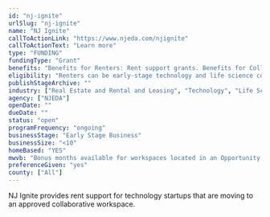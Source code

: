 ```yaml
---
id: "nj-ignite"
urlSlug: "nj-ignite"
name: "NJ Ignite"
callToActionLink: "https://www.njeda.com/njignite"
callToActionText: "Learn more"
type: "FUNDING"
fundingType: "Grant"
benefits: "Benefits for Renters: Rent support grants. Benefits for Collaborative Workspaces: A tenant attraction tool."
eligibility: "Renters can be early-stage technology and life science companies in New Jersey with 10 or fewer employees and less than $1 million in trailing 12 months gross sales from date of application submission. Collaborative workplaces can be entities with a minimum of 5 unique paying tenants over the last 2 years. Renters and collaborative workplaces must apply together."
publishStageArchive: ""
industry: ["Real Estate and Rental and Leasing", "Technology", "Life Sciences"]
agency: ["NJEDA"]
openDate: ""
dueDate: ""
status: "open"
programFrequency: "ongoing"
businessStage: "Early Stage Business"
businessSize: "<10"
homeBased: "YES"
mwvb: "Bonus months available for workspaces located in an Opportunity Zone, affiliated with a hospital system or New Jersey university, or is recently established. Also, for  registered MWBE companies or a foreign company’s first location in the US."
preferenceGiven: "yes"
county: ["All"]
---
```


NJ Ignite provides rent support for technology startups that are moving to an approved collaborative workspace.
